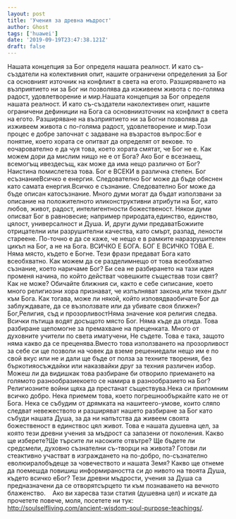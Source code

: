 ```yaml
---
layout: post
title: 'Учения за древна мъдрост'
author: Ghost
tags: ['huawei']
date: '2019-09-19T23:47:38.121Z'
draft: false
---
```


Нашата концепция за Бог определя нашата реалност. И като съ-създатели на колективния опит, нашите ограничени определения за Бог са основният източник на конфликт в света на егото. Разширяването на възприятието ни за Бог ни позволява да изживеем живота с по-голяма радост, удовлетворение и мир.Нашата концепция за Бог определя нашата реалност. И като съ-създатели наколективен опит, нашите ограничени дефиниции на Бога са основниизточник на конфликт в света на егото. Разширяване на възприятието ни за Богни позволява да изживеем живота с по-голяма радост, удовлетворение и мир.Този процес е добре започнат с задаване на възрастов въпрос:Бог е понятие, което хората се опитват да определят от векове. то еочарователно е да чуя това, което хората смятат, че Бог не е. Как можем дори да мислим нищо не е от Бога? Ако Бог е всезнаещ, всемогъщ ивездесъщ, как може да има нещо различно от Бог? Наистина помислетеза това. Бог е ВСЕКИ в различна степен. Бог есъзнаниеВсичко е енергия. Следователно Бог може да бъде обяснен като самата енергия.Всичко е съзнание. Следователно Бог може да бъде описан катосъзнание. Много думи могат да бъдат използвани за описание на положителното иликонструктивни атрибути на Бог, като любов, живот, радост, интелигентности божественост. Някои думи описват Бог в равновесие; например природата,единство, единство, цялост, универсалност и Душа. И, други думи предаватБожиите отрицателни или разрушителни качества, като смърт, разпад, лености стареене. По-точно е да се каже, че нещо е в рамките наразрушителен цикъл на Бог, а не на Бога. ВСИЧКО Е БОГА. БОГ Е ВСИЧКО ТОВА Е. Няма място, където е Богне. Тези фрази предават Бога като всеобхватно. Как можем да се разделимнещо от това всеобхватно съзнание, което наричаме Бог? Би сеа не разбирането на тази идея променя начина, по който действат човешките съществав този свят? Как не може? Обичайте ближния си, както е себе сиписание, което много религиозни хора признават, че изпълняват закона,или техен дълг към Бога. Как тогава, може ли някой, който изповядваобичате Бог да заблуждавате, да се възползвате или да убивате своя ближен? Бог,Религия, съд и прозорливостНяма значение коя религия следва. Всички пътища водят досъщото място Бог. Няма къде да отида. Това разбиране щепомогне за премахване на преценката. Много от духовните учители по света иматучени, Не съдете. Това е така, защото няма какво да се преценява.Вместо това използването на прозорливост за себе си ще позволи на човек да вземе решениедали нещо им е по свой вкус или не и дали ще бъде от полза за техните творения, без бъркотияосъждайки или наказвайки друг за техния различен избор. Можеш ли да видишкак това разбиране би отворило приемането на голямото разнообразиекоето се намира в разнообразието на Бог? Религиозните войни щяха да престанат съществува.Нека си припомним всичко добро. Нека приемем това, което погрешнообъркайте като не от Бога. Нека се събудим от дрямката на нашитеего-умове, които сляпо следват невежеството и разширяват нашето разбиране за Бог като събуди нашата Душа, за да ни напътства да живеем своята божественост в единствос цял живот. Това е нашата душевна цел, за която тези древни учения за мъдрост са запазени от поколения. Какво ще изберете?Ще търсите ли насоките отвътре? Ще бъдете ли средсмели, духовно съзнателни съ-творци на живота? Готови ли стеактивно участват в изграждането на по-добро, по-съзнателно еволюиралобъдеще за човечеството и нашата Земя? Какво ще отнеме да поемешда повишиш информираността си до нивото на твоята Душа, където всичко еБог? Тези древни мъдрости, учения за Душа са предназначени да се отворятсърцето ти към познаването на вечното блаженство.    Ако ви харесва тази статия (душевна цел) и искате да прочетете повече, моля, посетете ни тук: http://soulselfliving.com/ancient-wisdom-soul-purpose-teachings/.
